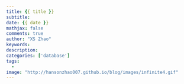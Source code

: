 ```yaml
---
title: {{ title }}
subtitle:
date: {{ date }}
mathjax: false
comments: true
author: "XS Zhao"
keywords:
description:
categories: ['database']
tags:
  -
image: "http://hansonzhao007.github.io/blog/images/infinite4.gif"
---
```

